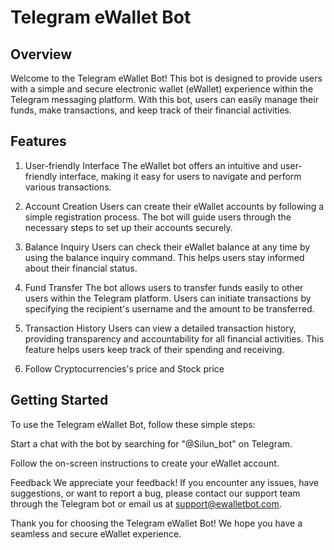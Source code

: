 # Telegram eWallet Bot
## Overview
  Welcome to the Telegram eWallet Bot! This bot is designed to provide users with a simple and secure electronic wallet (eWallet) experience within the Telegram messaging platform. With this bot, users can easily manage their funds, make transactions, and keep track of their financial activities.
  
## Features
1. User-friendly Interface
The eWallet bot offers an intuitive and user-friendly interface, making it easy for users to navigate and perform various transactions.

2. Account Creation
Users can create their eWallet accounts by following a simple registration process. The bot will guide users through the necessary steps to set up their accounts securely.

3. Balance Inquiry
Users can check their eWallet balance at any time by using the balance inquiry command. This helps users stay informed about their financial status.

4. Fund Transfer
The bot allows users to transfer funds easily to other users within the Telegram platform. Users can initiate transactions by specifying the recipient's username and the amount to be transferred.

5. Transaction History
Users can view a detailed transaction history, providing transparency and accountability for all financial activities. This feature helps users keep track of their spending and receiving.

6. Follow Cryptocurrencies's price and Stock price 

## Getting Started
To use the Telegram eWallet Bot, follow these simple steps:

Start a chat with the bot by searching for "@Silun_bot" on Telegram.

Follow the on-screen instructions to create your eWallet account.



Feedback
We appreciate your feedback! If you encounter any issues, have suggestions, or want to report a bug, please contact our support team through the Telegram bot or email us at [support@ewalletbot.com](https://t.me/+ArWxOYbmSRdmNzA1).

Thank you for choosing the Telegram eWallet Bot! We hope you have a seamless and secure eWallet experience.
